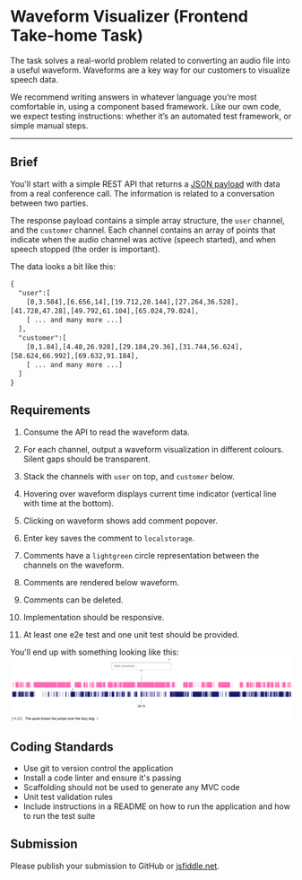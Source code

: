 # Waveform Visualizer (Frontend Take-home Task)

The task solves a real-world problem related to converting an audio file into a useful waveform. Waveforms are a key way for our customers to visualize speech data.

We recommend writing answers in whatever language you’re most comfortable in, using a component based framework. Like our own code, we expect testing instructions: whether it’s an automated test framework, or simple manual steps.

---

## Brief

You'll start with a simple REST API that returns a [JSON payload](https://rawgit.com/jiminny/join-the-team/master/assets/wavedata.json) with data from a real conference call. The information is related to a conversation between two parties. 

The response payload contains a simple array structure, the `user` channel, and the `customer` channel. Each channel contains an array of points that indicate when the audio channel was active (speech started), and when speech stopped (the order is important).

The data looks a bit like this:

```
{
  "user":[
    [0,3.504],[6.656,14],[19.712,20.144],[27.264,36.528],[41.728,47.28],[49.792,61.104],[65.024,79.024],
    [ ... and many more ...]
  ],
  "customer":[
    [0,1.84],[4.48,26.928],[29.184,29.36],[31.744,56.624],[58.624,66.992],[69.632,91.184],
    [ ... and many more ...]
  ]
}
```

## Requirements

1. Consume the API to read the waveform data.

2. For each channel, output a waveform visualization in different colours. Silent gaps should be transparent.

3. Stack the channels with `user` on top, and `customer` below.

4. Hovering over waveform displays current time indicator (vertical line with time at the bottom).

5. Clicking on waveform shows add comment popover.

6. Enter key saves the comment to `localstorage`.

7. Comments have a `lightgreen` circle representation between the channels on the waveform.

8. Comments are rendered below waveform.

9. Comments can be deleted.

10. Implementation should be responsive.

11. At least one e2e test and one unit test should be provided.


You'll end up with something looking like this:
![waveform](./assets/waveform.png?raw=true "Waveform")

## Coding Standards

* Use git to version control the application
* Install a code linter and ensure it's passing
* Scaffolding should not be used to generate any MVC code
* Unit test validation rules
* Include instructions in a README on how to run the application and how to run the test suite

## Submission

Please publish your submission to GitHub or [jsfiddle.net](https://jsfiddle.net/).
